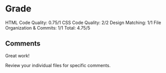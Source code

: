 # Grade

HTML Code Quality: 0.75/1
CSS Code Quality: 2/2
Design Matching: 1/1
File Organization & Commits: 1/1
Total: 4.75/5

## Comments
Great work!

Review your individual files for specific comments.
